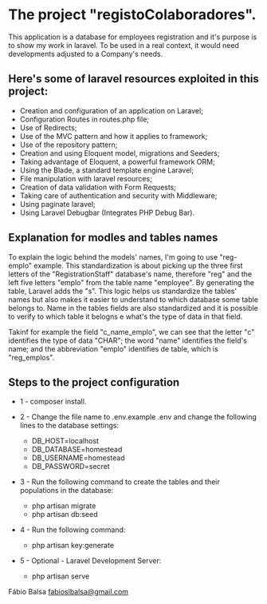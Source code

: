 # The project "registoColaboradores".

This application is a database for employees registration and it's purpose is to show my work in laravel.
To be used in a real context, it would need developments adjusted to a Company's needs.

## Here's some of laravel resources exploited in this project:

- Creation and configuration of an application on Laravel;
- Configuration Routes in routes.php file;
- Use of Redirects;
- Use of the MVC pattern and how it applies to framework;
- Use of the repository pattern;
- Creation and using Eloquent model, migrations and Seeders;
- Taking advantage of Eloquent, a powerful framework ORM;
- Using the Blade, a standard template engine Laravel;
- File manipulation with laravel resources;
- Creation of data validation with Form Requests;
- Taking care of authentication and security with Middleware;
- Using paginate laravel;
- Using Laravel Debugbar (Integrates PHP Debug Bar).

## Explanation for modles and tables names

To explain the logic behind the models' names, I'm going to use "reg-emplo" example. This standardization is about picking up the three first letters of the "RegistrationStaff" database's name, therefore "reg" and the left five letters "emplo" from the table name "employee". By generating the table, Laravel adds the "s". This logic helps us standardize the tables' names but also makes it easier to understand to which database some table belongs to.
Name in the tables fields are also standardized and it is possible to verify to which table it belogns e what's the type of data in that field. 

Takinf for example the field "c_name_emplo", we can see that the letter "c" identifies the type of data "CHAR"; the word "name" identifies the field's name; and the abbreviation "emplo" identifies de table, which is "reg_emplos".

## Steps to the project configuration

+ 1 - composer install.

+ 2 - Change the file name to .env.example .env and change the following lines to the database settings:
  * DB_HOST=localhost
  * DB_DATABASE=homestead
  * DB_USERNAME=homestead
  * DB_PASSWORD=secret
  
+ 3 - Run the following command to create the tables and their populations in the database:
  * php artisan migrate
  * php artisan db:seed
  
+ 4 - Run the following command:
  * php artisan key:generate

+ 5 - Optional - Laravel Development Server:
  * php artisan serve
 
Fábio Balsa <fabioslbalsa@gmail.com>




